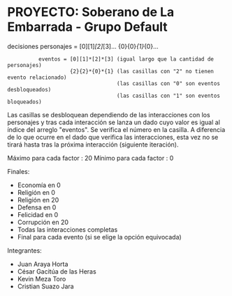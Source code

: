 # PROYECTO: Soberano de La Embarrada - Grupo Default

decisiones personajes = [0][1]*[2]*[3]...
                        {0}{0}*{1}*{0}...

              eventos = [0][1]*[2]*[3] (igual largo que la cantidad de personajes)
                        {2}{2}*{0}*{1} (las casillas con "2" no tienen evento relacionado)
                                       (las casillas con "0" son eventos desbloqueados)
                                       (las casillas con "1" son eventos bloqueados)

Las casillas se desbloquean dependiendo de las interacciones con los personajes y tras cada interacción se lanza un
dado cuyo valor es igual al índice del arreglo "eventos". Se verifica el número en la casilla. A diferencia de lo que
ocurre en el dado que verifica las interacciones, esta vez no se tirará hasta tras la próxima interacción (siguiente iteración).

Máximo para cada factor : 20
Mínimo para cada factor : 0

Finales: 
- Economía en 0
- Religión en 0
- Religión en 20
- Defensa en 0
- Felicidad en 0
- Corrupción en 20
- Todas las interacciones completas
- Final para cada evento (si se elige la opción equivocada)

Integrantes:

- Juan Araya Horta
- César Gacitúa de las Heras
- Kevin Meza Toro
- Cristian Suazo Jara